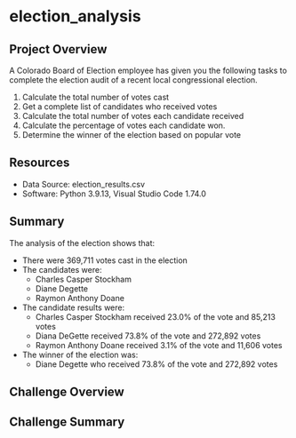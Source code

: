 # election_analysis

## Project Overview
A Colorado Board of Election employee has given you the following tasks to complete the election audit of a recent local congressional election. 

1. Calculate the total number of votes cast
2. Get a complete list of candidates who received votes
3. Calculate the total number of votes each candidate received
4. Calculate the percentage of votes each candidate won.
5. Determine the winner of the election based on popular vote

## Resources
- Data Source: election_results.csv
- Software: Python 3.9.13, Visual Studio Code 1.74.0

## Summary
The analysis of the election shows that:
- There were 369,711 votes cast in the election
- The candidates were:
  - Charles Casper Stockham
  - Diane Degette
  - Raymon Anthony Doane
- The candidate results were: 
  - Charles Casper Stockham received 23.0% of the vote and 85,213 votes
  - Diana DeGette received 73.8% of the vote and 272,892 votes
  - Raymon Anthony Doane received 3.1% of the vote and 11,606 votes
- The winner of the election was:
  - Diane Degette who received 73.8% of the vote and 272,892 votes

## Challenge Overview

## Challenge Summary

